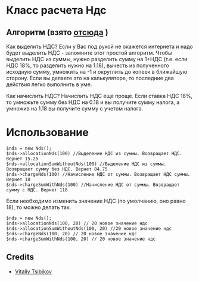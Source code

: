 Класс расчета Ндс
=================

## Алгоритм (взято [отсюда](http://www.ndscalc.ru/) )

Как выделить НДС?
Если у Вас под рукой не окажется интернета и надо будет выделить НДС - запомните этот простой алгоритм. Чтобы выделить НДС из суммы, нужно разделить сумму на 1+НДС (т.е. если НДС 18%, то разделить нужно на 1.18), вычесть из полученного исходную сумму, умножить на -1 и округлить до копеек в ближайшую сторону. Если вы делаете это на калькуляторе, то последние два действия легко выполнить в уме.

Как начислить НДС?
Начислить НДС еще проще. Если ставка НДС 18%, то умножьте сумму без НДС на 0.18 и вы получите сумму налога, а умножив на 1.18 вы получите сумму с учетом налога.

Использование
=============

```
$nds = new Nds();
$nds->allocationNds(100) //Выделение НДС из суммы. Возвращает НДС. Вернет 15.25
$nds->allocationSumWithoutNds(100) //Выделение НДС из суммы. Возвращает сумму без НДС. Вернет 84.75
$nds->chargeNds(100) //Начисление НДС от суммы. Возвращает НДС суммы. Вернет 18
$nds->chargeSumWithNds(100) //Начисление НДС от суммы. Возвращает сумму с НДС. Вернет 118
```

Если необходимо изменить значение НДС (по умолчанию, оно равно 18), то можно делать так.
```
$nds = new Nds();
$nds->allocationNds(100, 20) // 20 новое значение ндс
$nds->allocationSumWithoutNds(100, 20) //20 новое значение ндс
$nds->chargeNds(100, 20) // 20 новое значение ндс
$nds->chargeSumWithNds(100, 20) // 20 новое значение ндс
```

## Credits

- [Vitaliy Tsibikov](https://github.com/vitalik74)
